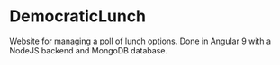 # DemocraticLunch
Website for managing a poll of lunch options. Done in Angular 9 with a NodeJS backend and MongoDB database.
